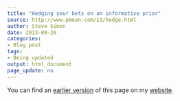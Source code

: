 ```yaml
---
title: "Hedging your bets on an informative prior"
source: http://www.pmean.com/13/hedge.html
author: Steve Simon
date: 2013-09-26
categories:
- Blog post
tags:
- Being updated
output: html_document
page_update: no
---
```


You can find an [earlier version][sim1] of this page on my [website][sim2].

[sim1]: http://www.pmean.com/13/hedge.html
[sim2]: http://www.pmean.com
